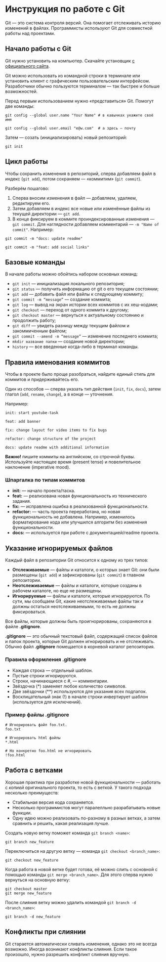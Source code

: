 # Инструкция по работе с Git

Git — это система контроля версий. Она помогает отслеживать историю изменений в файлах. Программисты используют Git для совместной работы над проектами.

## Начало работы с Git

Git нужно установить на компьютер. Скачайте установщик [c официального сайта](https://git-scm.com/downloads).

Git можно использовать из командной строки в терминале или установить клиент с графическим пользовательским интерфейсом. Разработчики обычно пользуются терминалом — так быстрее и больше возможностей.

Перед первым использованием нужно «представиться» Git. Помогут две команды:
```
git config --global user.name "Your Name" # в кавычках укажите своё имя

git config --global user.email "e@w.com"  # а здесь — почту
```

Затем — созать (инициализировать) новый репозиторий:
```
git init
```
## Цикл работы

Чтобы сохранить изменения в репозиторий, сперва добавляем файл в индекс (`git add`), потом сохраняем — «коммитим» (`git commit`).

Разберём пошагово:
1. Сперва вносим изменения в файл — добавляем, удаляем, редактируем его.
2. Затем добавляем в индекс все новые или изменённые файлы из текущей директории — `git add`.
3. В конце фиксируем в коммите проиндексированные изменения — `git commit`. Для наглядности добавляем комментарий — `-m "Name of commit"`. Например:
```
git commit -m "docs: update readme"

git commit -m "feat: add social links"
```
## Базовые команды

В начале работы можно обойтись набором основных команд:

* `git init` — инициализация локального репозитория;
* `git status` — получить информацию от git о его текущем состоянии;
* `git add` — добавить файл или файлы к следующему коммиту;
* `git commit -m “message”` — создание коммита;
* `git log` — вывод на экран истории всех коммитов с их хеш-кодами;
* `git checkout` — переход от одного коммита к другому;
* `git checkout master` — вернуться к актуальному состоянию и продолжить работу;
* `git diff` — увидеть разницу между текущим файлом и закоммиченным файлом;
* `git commit --amend -m “message”` — изменение последнего коммита;
* `mkdir название папки` — создание новой директории;
* `history` — все введенные когда-либо в терминал команды.

## Правила именования коммитов

Чтобы в проекте было проще разобраться, найдите единый стиль для коммитов и придерживайтесь его. 

Один из способов — сперва указать тип действия (`init`, `fix`, `docs`), затем глагол (`add`, `rename`, `change`), а в конце — уточнения.

Например:

```
init: start youtube-task

feat: add banner

fix: change layout for video items to fix bugs

refactor: change structure of the project

docs: update readme with additional information
```
**Важно!** пишите коммиты на английском, со строчной буквы. Используйте настоящее время (present tense) и повелительное наклонение (imperative mood).

### Шпаргалка по типам коммитов

* __init:__ — начало проекта/таска.
* __feat:__ — реализована новая функциональность из технического задания. 
* __fix:__ — исправлена ошибка в реализованной функциональности. 
* __refactor:__ — часть проекта переработана, но новая функциональность не добавлена. Например, изменилось форматирование кода или улучшился алгоритм без изменения функциональности. 
* __docs:__ — используется при работе с документацией/readme проекта. 

## Указание игнорируемых файлов

Каждый файл в репозитории Git относится к одному из трех типов:

* __Отслеживаемые__ — файлы и каталоги, о которых знает Git: они были размещены (`git add`) и зафиксированы (`git commit`) в главном репозитории.
* __Неотслеживаемые__ — файлы и каталоги, которые созданы в рабочем каталоге, но еще не размещены.
* __Игнорируемые__ — файлы и каталоги, которые игнорируются. По сути, мы сообщаем Git, какие неотслеживаемые файлы так и должны остаться неотслеживаемыми, то есть не должны фиксироваться.

Все файлы, которые должны быть проигнорированы, сохраняются в файле __.gitignore__.

__.gitignore__ — это обычный текстовый файл, содержащий список файлов и папок проекта, которые Git должен игнорировать и не отслеживать. Обычно файл __.gitignore__ помещается в корневой каталог репозитория. 

### Правила оформления .gitignore

* Каждая строка — отдельный шаблон.
* Пустые строки игнорируются.
* Строки, начинающиеся с #, — комментарии.
* Звёздочка (*) заменяет любое количество символов.
* Две звёздочки (**) используются для указания всех подпапок.
* Восклицательный знак (!) в начале строки инвертирует шаблон (используется для исключений).

### Пример файлы .gitignore
```
# Игнорировать файл foo.txt.
foo.txt

# Игнорировать html файлы
*.html

# Но конкретно foo.html не игнорировать
!foo.html
```
## Работа с ветками

Хорошая практика при разработке новой функциональности — работать с _копией_ оригинального проекта, то есть с веткой. У такого подхода несколько преимуществ: 

* Стабильная версия кода сохраняется.
* Несколько программистов могут паралелльно разрабатывать новые функции.
* Одну идею можно реализовать по-разному в разных ветках, а затем сравнить и решить, какая реализация лучше. 

Создать новую ветку поможет команда `git branch <name>`:
```
git branch new_feature
```

Переключиться на другую ветку — команда `git checkout <branch_name>`:
```
git checkout new_feature
```
Когда работа в новой ветке будет готова, её можно слить с основной с помощью команды `git merge <branch_name>`. Для этого сперва нужно вернуться на основную ветку:
```
git checkout master
git merge new_feature
```

После слияния ветку можно удалить командой `git branch -d <branch_name>`:
```
git branch -d new_feature
```
## Конфликты при слиянии

Git старается автоматически сливать изменения, однако это не всегда возможно. Иногда возникают конфликты слияния. Если такое произошло, нужно разрешить конфликт слияния вручную.

